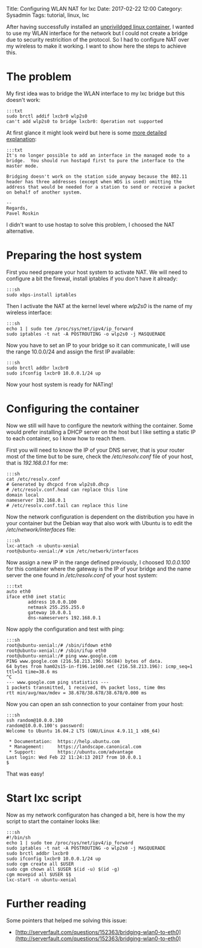Title: Configuring WLAN NAT for lxc
Date: 2017-02-22 12:00
Category: Sysadmin
Tags: tutorial, linux, lxc

After having successfully installed an [unprivildged linux 
container]({filename}/UnpriviledgedLXCInVoid.md), I wanted to use my
WLAN  interface for the network but I could not create a bridge due to
security restricition of the protocol. So I had to configure NAT over my
wireless to make it working. I want to show here the steps to achieve
this.

# The problem
My first idea was to bridge the WLAN interface to my lxc bridge but this
doesn't work:

    :::txt
	sudo brctl addif lxcbr0 wlp2s0
	can't add wlp2s0 to bridge lxcbr0: Operation not supported

At first glance it might look weird but here is some [more detailed 
explanation](http://web.archive.org/web/20110925231256/http://kerneltrap.org/mailarchive/linux-ath5k-devel/2010/3/21/6871733):

    :::txt
	It's no longer possible to add an interface in the managed mode to a
	bridge.  You should run hostapd first to pure the interface to the
	master mode.

	Bridging doesn't work on the station side anyway because the 802.11
	header has three addresses (except when WDS is used) omitting the
	address that would be needed for a station to send or receive a packet
	on behalf of another system.

	-- 
	Regards,
	Pavel Roskin

I didn't want to use hostap to solve this problem, I choosed the NAT
alternative.

# Preparing the host system
First you need prepare your host system to activate NAT. We will need to
configure a bit the firewal, install iptables if you don't have it
already:

    :::sh
	sudo xbps-install iptables

Then I activate the NAT at the kernel level where *wlp2s0* is the name
of my wireless interface:

    :::sh
	echo 1 | sudo tee /proc/sys/net/ipv4/ip_forward
	sudo iptables -t nat -A POSTROUTING -o wlp2s0 -j MASQUERADE

Now you have to set an IP to your bridge so it can communicate, I will
use the range 10.0.0/24 and assign the first IP available:

    :::sh
	sudo brctl addbr lxcbr0
	sudo ifconfig lxcbr0 10.0.0.1/24 up

Now your host system is ready for NATing!

# Configuring the container
Now we still will have to configure the newtork withing the container.
Some would prefer installing a DHCP server on the host but I like
setting a static IP to each container, so I know how to reach them.

First you will need to know the IP of your DNS server, that is your
router most of the time but to be sure, check the */etc/resolv.conf*
file of your host, that is *192.168.0.1* for me:

    :::sh
	cat /etc/resolv.conf 
	# Generated by dhcpcd from wlp2s0.dhcp
	# /etc/resolv.conf.head can replace this line
	domain local
	nameserver 192.168.0.1
	# /etc/resolv.conf.tail can replace this line

Now the network configuration is dependent on the distribution you have
in your container but the Debian way that also work with Ubuntu is to
edit the */etc/network/interfaces* file:

    :::sh
	lxc-attach -n ubuntu-xenial
	root@ubuntu-xenial:/# vim /etc/network/interfaces

Now assign a new IP in the range defined previously, I choosed 
*10.0.0.100* for this container where the gateway is the IP of your
bridge and the name server the one found in */etc/resolv.conf* of your
host system:

    :::txt
	auto eth0
	iface eth0 inet static
			address 10.0.0.100
			netmask 255.255.255.0
			gateway 10.0.0.1
			dns-nameservers 192.168.0.1

Now apply the configuration and test with ping:

    :::sh
	root@ubuntu-xenial:/# /sbin/ifdown eth0
	root@ubuntu-xenial:/# /sbin/ifup eth0
	root@ubuntu-xenial:/# ping www.google.com
	PING www.google.com (216.58.213.196) 56(84) bytes of data.
	64 bytes from ham02s15-in-f196.1e100.net (216.58.213.196): icmp_seq=1 ttl=51 time=38.6 ms
	^C
	--- www.google.com ping statistics ---
	1 packets transmitted, 1 received, 0% packet loss, time 0ms
	rtt min/avg/max/mdev = 38.678/38.678/38.678/0.000 ms

Now you can open an ssh connection to your container from your host:

    :::sh
	ssh random@10.0.0.100
	random@10.0.0.100's password: 
	Welcome to Ubuntu 16.04.2 LTS (GNU/Linux 4.9.11_1 x86_64)

	 * Documentation:  https://help.ubuntu.com
	 * Management:     https://landscape.canonical.com
	 * Support:        https://ubuntu.com/advantage
	Last login: Wed Feb 22 11:24:13 2017 from 10.0.0.1
	$

That was easy!

# Start lxc script
Now as my network configuraton has changed a bit, here is how the my 
script to start the container looks like:

    :::sh
    #!/bin/sh
	echo 1 | sudo tee /proc/sys/net/ipv4/ip_forward
	sudo iptables -t nat -A POSTROUTING -o wlp2s0 -j MASQUERADE
	sudo brctl addbr lxcbr0
	sudo ifconfig lxcbr0 10.0.0.1/24 up
	sudo cgm create all $USER
	sudo cgm chown all $USER $(id -u) $(id -g)
	cgm movepid all $USER $$
	lxc-start -n ubuntu-xenial

# Further reading
Some pointers that helped me solving this issue:

* [http://serverfault.com/questions/152363/bridging-wlan0-to-eth0](http://serverfault.com/questions/152363/bridging-wlan0-to-eth0)
	
